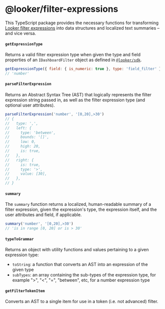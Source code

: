 # @looker/filter-expressions

This TypeScript package provides the necessary functions for transforming [Looker filter expressions](https://cloud.google.com/looker/docs/reference/filter-expressions) into data structures and localized text summaries – and vice versa.

#### `getExpressionType`

Returns a valid filter expression type when given the type and field properties of an `IDashboardFilter` object as defined in [`@looker/sdk`](https://github.com/looker-open-source/sdk-codegen/tree/main/packages/sdk).

```js
getExpressionType({ field: { is_numeric: true }, type: 'field_filter' })
// 'number'
```

#### `parseFilterExpression`

Returns an Abstract Syntax Tree (AST) that logically represents the filter expression string passed in, as well as the filter expression type (and optional user attributes).

```js
parseFilterExpression('number', '[0,20],>30')
// {
//   type: ',',
//   left: {
//     type: 'between',
//     bounds: '[]',
//     low: 0,
//     high: 20,
//     is: true,
//   },
//   right: {
//     is: true,
//     type: '>',
//     value: [30],
//   },
// }
```

#### `summary`

The `summary` function returns a localized, human-readable summary of a filter expression, given the expression's type, the expression itself, and the user attributes and field, if applicable.

```js
summary('number', '[0,20],>30')
// 'is in range [0, 20] or is > 30'
```

#### `typeToGrammar`

Returns an object with utility functions and values pertaining to a given expression type:

- `toString`: a function that converts an AST into an expression of the given type
- `subTypes`: an array containing the sub-types of the expression type, for example ">", "<", "=", "between", etc, for a number expression type

#### `getFilterTokenItem`

Converts an AST to a single item for use in a token (i.e. not advanced) filter.
